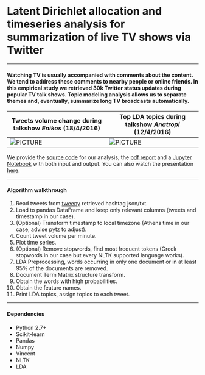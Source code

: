 # Latent Dirichlet allocation and timeseries analysis for summarization of live TV shows via Twitter
---
#### Watching TV is usually accompanied with comments about the content. We tend to address these comments to nearby people or online friends. In this empirical study we retrieved 30k Twitter status updates during popular TV talk shows. Topic modeling analysis allows us to separate themes and, eventually, summarize long TV broadcasts automatically. 

| Tweets volume change during talkshow *Enikos* (18/4/2016)  | Top LDA topics during talkshow *Anatropi* (12/4/2016) |
| ------------- | ------------- |
| ![PICTURE](https://github.com/sdimi/tv-show-summarization-twitter/blob/master/figures/timeseries.PNG)  | ![PICTURE](https://github.com/sdimi/tv-show-summarization-twitter/blob/master/figures/topics.PNG)  |

We provide the [source code](https://github.com/sdimi/tv-show-summarization-twitter/blob/master/tv%20summarization.py) for our analysis, the [pdf report](https://github.com/sdimi/tv-show-summarization-twitter/blob/master/report.pdf) and a [Jupyter Notebook](https://github.com/sdimi/tv-show-summarization-twitter/blob/master/jupyter%20notebook.ipynb) with both input and output. You can also watch the presentation [here](https://speakerdeck.com/sdimi/topic-modeling-and-summarization-of-live-tv-shows-via-twitter).

---

#### Algorithm walkthrough
1. Read tweets from [tweepy](https://github.com/tweepy/tweepy) retrieved hashtag json/txt.
2. Load to pandas DataFrame and keep only relevant columns (tweets and timestamp in our case).
3. (Optional) Transform timestamp to local timezone (Athens time in our case, advise [pytz](http://pytz.sourceforge.net/) to adjust).
4. Count tweet volume per minute.
5. Plot time series.
6. (Optional) Remove stopwords, find most frequent tokens (Greek stopwords in our case but every NLTK supported language works).
7. LDA Preprocessing, words occurring in only one document or in at least 95% of the documents are removed.
8. Document Term Matrix structure transform.
9. Obtain the words with high probabilities.
10. Obtain the feature names.
11. Print LDA topics, assign topics to each tweet.

---
#### Dependencies 
* Python 2.7+
* Scikit-learn
* Pandas
* Numpy
* Vincent
* NLTK
* LDA
